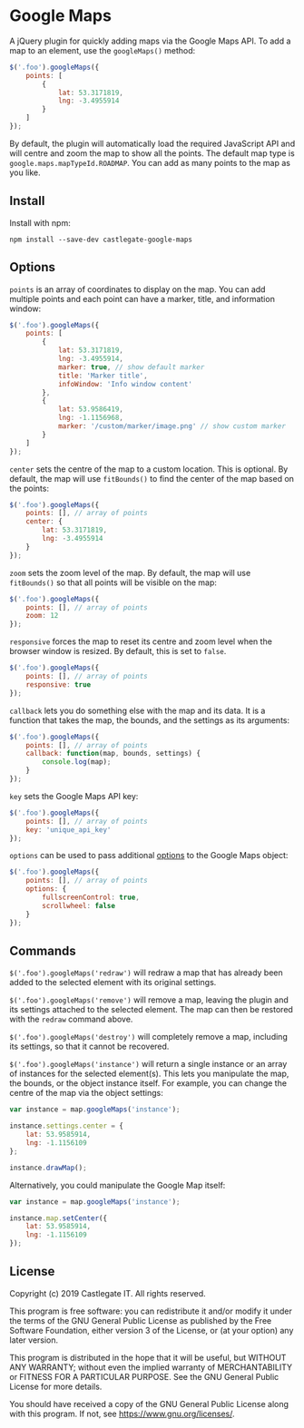 # Google Maps

A jQuery plugin for quickly adding maps via the Google Maps API. To add a map to an element, use the `googleMaps()` method:

~~~ javascript
$('.foo').googleMaps({
    points: [
        {
            lat: 53.3171819,
            lng: -3.4955914
        }
    ]
});
~~~

By default, the plugin will automatically load the required JavaScript API and will centre and zoom the map to show all the points. The default map type is `google.maps.mapTypeId.ROADMAP`. You can add as many points to the map as you like.

## Install

Install with npm:

    npm install --save-dev castlegate-google-maps

## Options

`points` is an array of coordinates to display on the map. You can add multiple points and each point can have a marker, title, and information window:

~~~ javascript
$('.foo').googleMaps({
    points: [
        {
            lat: 53.3171819,
            lng: -3.4955914,
            marker: true, // show default marker
            title: 'Marker title',
            infoWindow: 'Info window content'
        },
        {
            lat: 53.9586419,
            lng: -1.1156968,
            marker: '/custom/marker/image.png' // show custom marker
        }
    ]
});
~~~

`center` sets the centre of the map to a custom location. This is optional. By default, the map will use `fitBounds()` to find the center of the map based on the points:

~~~ javascript
$('.foo').googleMaps({
    points: [], // array of points
    center: {
        lat: 53.3171819,
        lng: -3.4955914
    }
});
~~~

`zoom` sets the zoom level of the map. By default, the map will use `fitBounds()` so that all points will be visible on the map:

~~~ javascript
$('.foo').googleMaps({
    points: [], // array of points
    zoom: 12
});
~~~

`responsive` forces the map to reset its centre and zoom level when the browser window is resized. By default, this is set to `false`.

~~~ javascript
$('.foo').googleMaps({
    points: [], // array of points
    responsive: true
});
~~~

`callback` lets you do something else with the map and its data. It is a function that takes the map, the bounds, and the settings as its arguments:

~~~ javascript
$('.foo').googleMaps({
    points: [], // array of points
    callback: function(map, bounds, settings) {
        console.log(map);
    }
});
~~~

`key` sets the Google Maps API key:

~~~ javascript
$('.foo').googleMaps({
    points: [], // array of points
    key: 'unique_api_key'
});
~~~

`options` can be used to pass additional [options](https://developers.google.com/maps/documentation/javascript/reference#MapOptions) to the Google Maps object:

~~~ javascript
$('.foo').googleMaps({
    points: [], // array of points
    options: {
        fullscreenControl: true,
        scrollwheel: false
    }
});
~~~

## Commands

`$('.foo').googleMaps('redraw')` will redraw a map that has already been added to the selected element with its original settings.

`$('.foo').googleMaps('remove')` will remove a map, leaving the plugin and its settings attached to the selected element. The map can then be restored with the `redraw` command above.

`$('.foo').googleMaps('destroy')` will completely remove a map, including its settings, so that it cannot be recovered.

`$('.foo').googleMaps('instance')` will return a single instance or an array of instances for the selected element(s). This lets you manipulate the map, the bounds, or the object instance itself. For example, you can change the centre of the map via the object settings:

~~~ javascript
var instance = map.googleMaps('instance');

instance.settings.center = {
    lat: 53.9585914,
    lng: -1.1156109
};

instance.drawMap();
~~~

Alternatively, you could manipulate the Google Map itself:

~~~ javascript
var instance = map.googleMaps('instance');

instance.map.setCenter({
    lat: 53.9585914,
    lng: -1.1156109
});
~~~

## License

Copyright (c) 2019 Castlegate IT. All rights reserved.

This program is free software: you can redistribute it and/or modify it under the terms of the GNU General Public License as published by the Free Software Foundation, either version 3 of the License, or (at your option) any later version.

This program is distributed in the hope that it will be useful, but WITHOUT ANY WARRANTY; without even the implied warranty of MERCHANTABILITY or FITNESS FOR A PARTICULAR PURPOSE. See the GNU General Public License for more details.

You should have received a copy of the GNU General Public License along with this program. If not, see <https://www.gnu.org/licenses/>.

